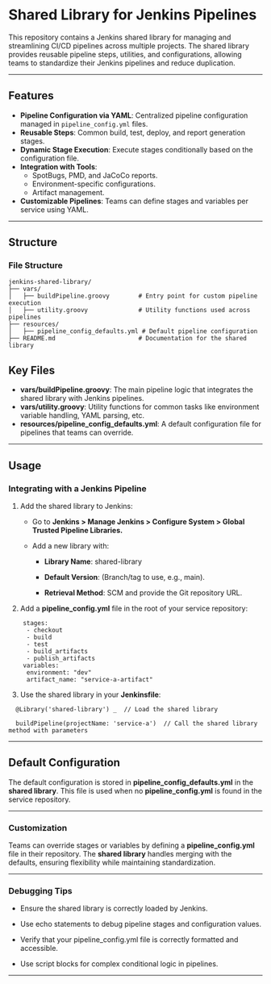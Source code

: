 # Shared Library for Jenkins Pipelines

This repository contains a Jenkins shared library for managing and streamlining CI/CD pipelines across multiple projects. The shared library provides reusable pipeline steps, utilities, and configurations, allowing teams to standardize their Jenkins pipelines and reduce duplication.

---

## Features

- **Pipeline Configuration via YAML**: Centralized pipeline configuration managed in `pipeline_config.yml` files.
- **Reusable Steps**: Common build, test, deploy, and report generation stages.
- **Dynamic Stage Execution**: Execute stages conditionally based on the configuration file.
- **Integration with Tools**:
    - SpotBugs, PMD, and JaCoCo reports.
    - Environment-specific configurations.
    - Artifact management.
- **Customizable Pipelines**: Teams can define stages and variables per service using YAML.

---

## Structure

### File Structure

```plaintext
jenkins-shared-library/
├── vars/
│   ├── buildPipeline.groovy        # Entry point for custom pipeline execution
│   ├── utility.groovy              # Utility functions used across pipelines
├── resources/
│   ├── pipeline_config_defaults.yml # Default pipeline configuration
├── README.md                       # Documentation for the shared library
```

## Key Files

- **vars/buildPipeline.groovy**: The main pipeline logic that integrates the shared library with Jenkins pipelines.
- **vars/utility.groovy**: Utility functions for common tasks like environment variable handling, YAML parsing, etc.
- **resources/pipeline_config_defaults.yml**: A default configuration file for pipelines that teams can override.

---

## Usage

### Integrating with a Jenkins Pipeline
1. Add the shared library to Jenkins:
   - Go to **Jenkins > Manage Jenkins > Configure System > Global Trusted Pipeline Libraries.**

   - Add a new library with:

     - **Library Name**: shared-library

     - **Default Version**: (Branch/tag to use, e.g., main).

     - **Retrieval Method**: SCM and provide the Git repository URL.

2. Add a **pipeline_config.yml** file in the root of your service repository:
```
    stages:
     - checkout
     - build
     - test
     - build_artifacts
     - publish_artifacts
    variables:
     environment: "dev"
     artifact_name: "service-a-artifact"
```

3. Use the shared library in your **Jenkinsfile**:
```
  @Library('shared-library') _  // Load the shared library
  
  buildPipeline(projectName: 'service-a')  // Call the shared library method with parameters
```
---

## Default Configuration

The default configuration is stored in **pipeline_config_defaults.yml** in the **shared library**. This file is used when no **pipeline_config.yml** is found in the service repository.

---

### Customization

Teams can override stages or variables by defining a **pipeline_config.yml** file in their repository. The **shared library** handles merging with the defaults, ensuring flexibility while maintaining standardization.

---

### Debugging Tips

- Ensure the shared library is correctly loaded by Jenkins.

- Use echo statements to debug pipeline stages and configuration values.

- Verify that your pipeline_config.yml file is correctly formatted and accessible.

- Use script blocks for complex conditional logic in pipelines.

---